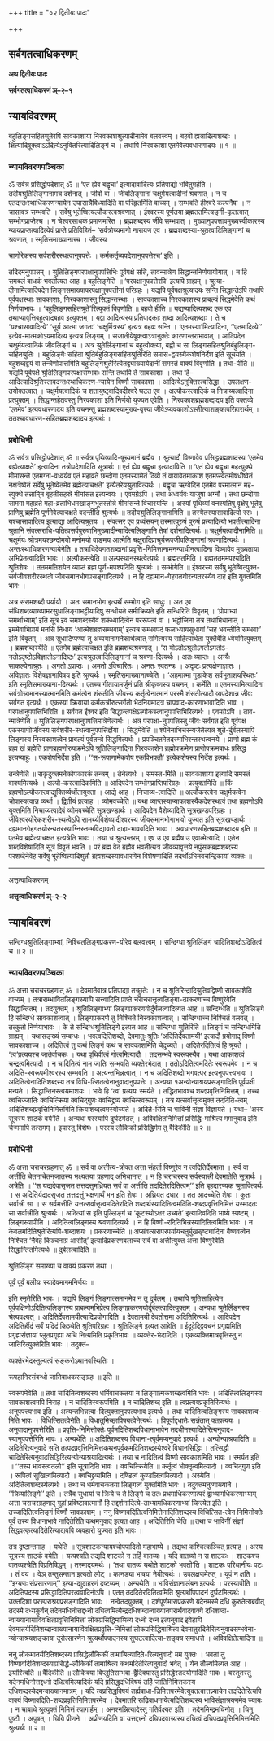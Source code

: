 +++
title = "०२ द्वितीयः पादः"

+++


## सर्वगतत्वाधिकरणम्

**अथ द्वितीयः पादः**

**सर्वगतत्वाधिकरणं ञ्–२–१**

## **न्यायविवरणम्**

बहुलिङ्गसहितश्रुतेरपि सावकाशाया निरवकाशश्रुत्यादीनामेव बलवत्त्वम् । बहवो ह्यत्रादित्यशब्दाः । क्षित्यादिषूक्त्वाऽऽदित्येऽनुक्तिरित्यादिलिङ्गं च । तथापि निरवकाशा एतमेवेत्यवधारणादयः ॥ १ ॥

### **न्यायविवरणपञ्चिका**

ॐ सर्वत्र प्रसिद्धोपदेशात् ॐ ॥ ‘एतं ह्येव बह्वृचा’ इत्यादावादित्यः प्रतिपाद्यो भवितुमर्हति । तदीयश्रुतिलिङ्गानामत्र दर्शनात् । जीवो वा । जीवलिङ्गानां चक्षुर्मयत्वादीनां श्रवणात् । न च एतदन्तःस्थाधिकरणन्यायेन उपासात्रैविध्यादिति वा परिहृतमिति वाच्यम् । सम्भवति हीश्वरे कल्पनैषा । न चासावत्र सम्भवति । सर्वेषु भूतेष्वित्यल्पौकस्त्वश्रवणात् । ईश्वरस्य पूर्णतया ब्रह्मततमित्यङ्गी-कृतत्वात् सम्भोगप्राप्तेश्च । न चेश्वरसाधकं प्रमाणमस्ति । ब्रह्मशब्दस्य जीवे सम्भवात् । मुख्यानुपपत्तावमुख्यस्वीकारस्य न्यायप्राप्तत्वादित्येवं प्राप्ते प्रतिविहितं– ‘सर्वत्रोच्यमानो नारायण एव । ब्रह्मशब्दस्या-श्रुतत्वादिलिङ्गानां च श्रवणात् । स्मृतिसमाख्यानाच्च । जीवस्य

चाणोरेकस्य सर्वशरीरस्थत्वानुपपत्तेः । कर्मकर्तृव्यपदेशानुपपत्तेश्च’ इति ।

तदिदमनुपपन्नम् । श्रुतिलिङ्गपरपक्षानुपपत्तिभिः पूर्वपक्षे सति, तावन्मात्रेण सिद्धान्तनिर्णयायोगात् । न हि समबलं बाधकं भवतीत्यत आह ॥ बहुलिङ्गेति ॥ ‘परपक्षानुपपत्तेरपि’ इत्यपि ग्राह्यम् । श्रुत्या-दीनामित्यादिपदेन लिङ्गसमाख्यापरपक्षानुपपत्तीनां परिग्रहः । यद्यपि पूर्वपक्षश्रुत्यादयः सन्ति सिद्धान्तेऽपि तथापि पूर्वपक्षस्थाः सावकाशाः, निरवकाशास्तु सिद्धान्तस्थाः । सावकाशाच्च निरवकाशस्य प्राबल्यं सिद्धमेवेति कथं निर्णयाभावः । ‘बहुलिङ्गसहितश्रुते’रित्युक्तं विवृणोति ॥ बहवो हीति ॥ यद्यप्यादित्यशब्द एक एव तथाप्यावृत्तिबहुत्वाद्बहव इत्युक्तम् । यद्वा आदित्यस्य प्रतिपादकाः शब्दा आदित्यशब्दाः । ते च ‘यश्चासावादित्ये’ ‘सूर्य आत्मा जगतः’ ‘चक्षुर्मित्रस्य’ इत्यत्र बहवः सन्ति । ‘एतमस्या’मित्यादिना, ‘‘एतमादित्ये’’ इत्येव-मात्मकोऽयमादित्य इत्यत्र लिङ्गम् । सजातीयेषूक्त्वाऽत्रानुक्तेः कारणान्तराभावात् । आदिपदेन चक्षुर्मयत्वादिकं जीवलिङ्गं च । अत्र श्रुतेर्लिङ्गानां च बहुत्वोक्त्या, बह्वी च सा लिङ्गसहितश्रुतिर्बहुलिङ्ग-सहितश्रुतिः । बहुलिङ्गैः सहिता श्रुतिर्बहुलिङ्गसहितश्रुतिरिति समास-द्वयस्यैकशेषनिर्देश इति सूचयति । बहुशब्दद्वयं वा तन्त्रेणोपात्तमिति बहुलिङ्गश्रुतेरित्येतद्व्याख्यायेदानीं समस्तं वाक्यं विवृणोति ॥ तथा-पीति ॥ यद्यपि पूर्वपक्षे श्रुतिलिङ्गपरपक्षासम्भवाः सन्ति तथापि ते सावकाशाः । तथा हि– आदित्यादिश्रुतिस्तावदन्तःस्थाधिकरण-न्यायेन विष्णौ सावकाशा । आदित्येऽनुक्तिस्त्वसिद्धा । उपलक्षण-तयोक्तत्वात् । चक्षुर्मयत्वादिकं च शतायुष्ट्वादिवदीश्वरे घटत एव । अल्पौकस्त्वादिकं च निचाय्यत्वादिना प्रत्युक्तम् । सिद्धान्तहेतवस्तु निरवकाशा इति निर्णयो युज्यत एवेति । निरवकाशब्रह्मशब्दादय इति वक्तव्ये ‘एतमेव’ इत्यवधारणादय इति वचनन्तु ब्रह्मशब्दस्यामुख्य-वृत्त्या जीवेऽप्यवकाशोऽस्तीत्याशङ्कापरिहारार्थम् । ततश्चावधारण-सहितब्रह्मशब्दादय इत्यर्थः ॥

### **प्रबोधिनी**

ॐ सर्वत्र प्रसिद्धोपदेशात् ॐ ॥ सर्वत्र पृथिव्यादि-षूच्यमानं ब्रह्मैव । श्रुत्यादौ विष्णावेव प्रसिद्धब्रह्मशब्दस्य ‘एतमेव ब्रह्मेत्याक्षते’ इत्यादिना तत्रोपदेशादिति सूत्रार्थः ॥ एतं ह्येव बह्वृचा इत्यादाविति ॥ ‘एतं ह्येव बह्वृचा महत्युक्थे मीमांसन्ते एतमग्ना-वध्वर्यव एतं महाव्रते छन्दोगा एतमस्यामेतं दिव्ये तं वायावेतमाकाश एतमप्स्वेतमोषधीष्वेतं नक्षत्रेष्वेतं सर्वेषु भूतेष्वेतमेव ब्रह्मेत्याचक्षते’ इत्यैतरेयश्रुतावित्यर्थः । बह्वृचा ऋग्वेदिन एतमेव परमात्मानं मह-त्युक्थे तन्नामि्न बृहतीसहस्रे मीमांसंत इत्यन्वयः । एवमग्रेऽपि । तथा अध्वर्यवः याजुषा अग्नौ । तथा छन्दोगाः सामगा महाव्रते महा-व्रताभिधमखाङ्गभूतस्तोत्रे मीमांसन्ते विचारयन्ति । अस्यां पृथिव्यां वनस्पतिषु वृक्षेषु भूतेषु प्राणिषु ब्रह्मेति पूर्णमेवेत्याचक्षते वदन्तीति श्रुत्यर्थः ॥ तदीयश्रुतिलिङ्गानामिति ॥ तस्यैतस्यासावादित्यो रसः । यश्चासावादित्य इत्याद्या आदित्यश्रुतयः । संवत्सर एव प्रध्वंसयन् तस्मात्पुरुषं पुरुषं प्रत्यादित्यो भवतीत्यादिना श्रुतानि संवत्सराधि-पतित्वसर्वपुरुषाभिमुख्यादीन्यादित्यलिङ्गानि तेषां दर्शनादित्यर्थः ॥ चक्षुर्मयत्वादीनामिति ॥ चक्षुर्मयः श्रोत्रमयश्छन्दोमयो मनोमयो वाङ्मय आत्मेति चक्षुरादिप्राचुर्यरूपजीवलिङ्गानां श्रवणादित्यर्थः । अन्तःस्थाधिकरणन्यायेनेति ॥ तत्राधिदेवगतशब्दानां प्रवृत्ति-निमित्तानामनन्याधीनत्वादिना विष्णावेव मुख्यताया अभिप्रेतत्वादिति भावः । अल्पौकस्त्वेति ॥ अल्पस्थानस्थत्वेत्यर्थः । ब्रह्मततमिति ॥ ब्रह्मततममपश्यदिति श्रुतिशेषः । ततममतिशयेन व्याप्तं ब्रह्म पूर्ण-मपश्यदिति श्रुत्यर्थः । सम्भोगेति ॥ ईश्वरस्य सर्वेषु भूतेष्वित्युक्त-सर्वजीवशरीरस्थत्वे जीवसमानभोगप्रसङ्गादित्यर्थः । न हि दह्यमान-गेहगतयोरन्यतरस्यैव दाह इति युक्तमिति भावः ।

अत्र संसमशब्दौ पर्यायौ । अतः समानभोग इत्यर्थे सम्भोग इति साधुः । अत एव संधिशब्दव्याख्यामरसुधालिङ्गाभट्टीयादिषु सन्धीयते समीक्रियते इति सन्धिरिति विवृतम् । ‘प्रोपाभ्यां समर्थाभ्याम्’ इति सूत्र इव समशब्दस्यैव शकंध्वादित्वेन पररूपत्वं वा । भट्टोजिना तत्र तथाभिधानात् । इममेवाभिप्रायं मनसि निधाय ‘आत्मेशब्रह्मसम्भवाम्’ इत्यत्र सम्भवपदं फलाध्यायसुधायां ‘सह भवन्तीति सम्भवाः’ इति विवृतम् । अत्र सुधाटिप्पण्यां तु अव्ययानामनेकार्थत्वात् समित्यस्य साहित्यार्थता युक्तैवेति ध्येयमित्युक्तम् । ब्रह्मशब्दस्येति ॥ एतमेव ब्रह्मेत्याचक्षत इति ब्रह्मशब्दश्रवणात् । ‘स योऽतोऽश्रुतोऽगतोऽमतोऽ- नतोऽदृष्टोऽविज्ञातोऽनादिष्टः’ इत्यश्रुतत्वादिलिङ्गानां च श्रवणा-दित्यर्थः । अतः व्याप्तः । अन्यैः साकल्येनाश्रुतः । अगतो ऽप्राप्तः । अमतो ऽविचारितः । अनतः स्वतन्त्रः । अदृष्टः प्रत्यक्षेणाज्ञातः । अविज्ञातः विशेषज्ञानाविषय इति श्रुत्यर्थः । स्मृतिसमाख्यानाच्चेति । ‘अहमात्मा गुडाकेश सर्वभूताशयस्थितः’ इति स्मृतिसमाख्याना-दित्यर्थः । एतच्च गीतायामर्जुनं प्रति श्रीकृष्णस्य वचनम् । कर्मेति ॥ एतमस्यामित्यादिना सर्वत्रोच्यमानस्यात्मानमिति कर्मत्वेन शंसतीति जीवस्य कर्तृत्वेनात्मानं परस्मै शंसतीत्यादौ व्यपदेशान्न जीवः सर्वगत इत्यर्थः । एकस्यां क्रियायां कर्मकर्त्रोरुत्सर्गतो भेदनियमादत्र चापवाद-कारणाभावादिति भावः । परपक्षानुपपत्तिभिरिति ॥ सर्वगत ईश्वर इति सिद्धान्तपक्षेऽल्पौकस्त्वानुपपत्तिभिरित्यर्थः । एवमग्रेऽपि । ताव-न्मात्रेणेति ॥ श्रुतिलिङ्गपरपक्षानुपपत्तिमात्रेणेत्यर्थः । अत्र परपक्षा-नुपपत्तिस्तु जीवः सर्वगत इति पूर्वपक्ष एकस्याणोर्जीवस्य सर्वशरीर-स्थत्वानुपपत्तिर्ज्ञेया । सिद्धमेवेति ॥ श्येनेनाभिचरन्यजेतेत्यत्र श्रुते-र्दुर्बलस्यापि लिङ्गस्य निरवकाशत्वेन प्राबल्यं पूर्वतन्त्रे सिद्धमित्यर्थः । प्रपञ्चितमेतदस्माभिरन्तस्थत्वनये । प्राणो ब्रह्म कं ब्रह्म खं ब्रह्मेति प्राणब्रह्मणोरुपक्रमेऽपि श्रुतिलिङ्गादिना निरवकाशेन ब्रह्मोपक्रमेण प्राणोपक्रमबाधः प्रसिद्ध इत्यप्याहुः । एकशेषनिर्देश इति । ‘‘स-रूपाणामेकशेष एकविभक्तौ’ इत्येकशेषस्य निर्देश इत्यर्थः ।

तन्त्रेणेति ॥ सकृदुक्तमनेकोपकारकं तन्त्रम् । तेनेत्यर्थः । समस्त-मिति ॥ सावकाशाया इत्यादि समस्तं वाक्यमित्यर्थः । अल्पौ-कस्त्वादिकमिति ॥ आदिपदेन सम्भोगप्राप्तिपरिग्रहः । प्रत्युक्तमिति ॥ किं ब्रह्मणोऽल्पौकस्त्वाद्युक्तिर्व्यर्थोतायुक्ता । आद्ये आह । निचाय्य-त्वादिति ॥ अल्पौकस्त्वेन चक्षुर्मयत्वेन चोपास्यत्वान्न व्यर्था । द्वितीयं प्रत्याह । व्योमवच्चेति ॥ यथा व्याप्तस्याप्याकाशस्यैकदेशस्थत्वं तथा ब्रह्मणोऽपि युक्तमिति निचाय्यत्वादेवं व्योमवच्चेति सूत्रखण्डार्थः । आदिपदेन वैशेष्यादिति सूत्रखण्डपरिग्रहः । जीवेश्वरयोरेकशरीर-स्थत्वेऽपि सामर्थ्यविशेष्यादीश्वरस्य जीवसमानभोगाभावो युज्यत इति सूत्रखण्डार्थः । दह्यमानगेहगतयोरन्यतरस्याग्निस्तम्भविद्यावतो दाहा-भाववदिति भावः । अवधारणसहितब्रह्मशब्दादय इति ॥ एतमेव ब्रह्मेत्याचक्षत इत्यत्रेति भावः । तथा च श्रुत्यन्तरम् । एष उ एव ब्रह्मैष उ एवात्मेत्यादि । एतेन शब्दविशेषादिति सूत्रं विवृतं भवति । परं ब्रह्म वेद ब्रह्मैव भवतीत्यत्र जीवव्यावृत्तये नपुंसकब्रह्मशब्दस्य परशब्देनेवेह सर्वेषु भूतेष्वित्यादिश्रुतौ ब्रह्मशब्दस्यावधारणेन विशेषणादिति तदर्थोऽभिनवचन्द्रिकायां व्यक्तः ॥

------------------------------------------------------------------------

अत्तृत्वाधिकरणम्

**अत्तृत्वाधिकरणं ञ्–२–२**

## **न्यायविवरणं**

सन्दिग्धश्रुतिलिङ्गाभ्यां, निश्चितलिङ्गप्रकरण-योरेव बलवत्त्वम् । सन्दिग्धा श्रुतिर्लिङ्गं चादितिशब्दोऽदितित्वं च ॥ २ ॥

### **न्यायविवरणपञ्चिका**

ॐ अत्ता चराचरग्रहणात् ॐ ॥ देवमातैवात्र प्रतिपाद्या तच्छ्रुतेः । न च श्रुतिरिन्द्रादिश्रुतिवद्विष्णौ सावकाशेति वाच्यम् । तत्रासम्भावितलिङ्गस्यापि सत्त्वादिति प्राप्ते चराचरात्तृत्वलिङ्गा-त्प्रकरणाच्च विष्णुरेवेति सिद्धान्तितम् । तदयुक्तम् । श्रुतिलिङ्गाभ्यां लिङ्गप्रकरणयोर्दुर्बलत्वादित्यत आह ॥ सन्दिग्धेति ॥ श्रुतिलिङ्गे हि सन्दिग्धे सावकाशत्वात् । लिङ्गप्रकरणे तु निश्चिते निरवकाशत्वात् । सन्दिग्धाच्च निश्चितं बलवत् । तत्कुतो निर्णयाभावः । के ते सन्दिग्धश्रुतिलिङ्गे इत्यत आह ॥ सन्दिग्धा श्रुतिरिति ॥ लिङ्गं च सन्दिग्धमिति ग्राह्यम् । यथासङ्ख्यं सम्बन्धः । भवत्वदितिशब्दो, देवमातुः श्रुतिः ‘अदितिर्देवतामयी’ इत्यादौ प्रयोगाद् विष्णौ सावकाशाच्च । अदितित्वं तु कथं लिङ्गं कथं च सावकाशमिति चेदुच्यते । अदितेरदितित्वं हि श्रूयते । ‘त्व’प्रत्ययश्च जातेर्वाचकः । यथा पृथिवीत्वं गोत्वमित्यादौ । तदसम्भवे स्वरूपस्यैव । यथा आकाशत्वं चन्द्रत्वमित्यादौ । न चादितित्वं नाम जातिः सम्भवति व्यक्तेरभेदात् । ततोऽदितित्वमदितेः स्वरूपमेव । न च अदिति-स्वरूपमीश्वरस्य सम्भवति । अत्यन्तभिन्नत्वात् । न च अदितिशब्दो भगवत्पर इत्यनुपपत्त्यभावः । अदितित्वेनादितिशब्दस्य तत्र विधि-त्सितत्वेनानुवादानुपपत्तेः । अन्यथा १अन्योन्याश्रयप्रसङ्गादिति पूर्वपक्षी मन्यते । सिद्धान्तिनस्त्वयमाशयः । भावे हि ‘त्व’ प्रत्ययः स्मर्यते । तद्धितभावश्च शब्दप्रवृत्तिनिमित्तम् । तच्च क्वचिज्जातिः क्वचित्क्रिया क्वचिद्गुणः क्वचिद्द्रव्यं क्वचित्स्वरूपम् । तत्र यत्सर्वात्तृत्वमुक्तं तददिति-त्वम् अदितिशब्दप्रवृत्तिनिमित्तमिति क्रियाशब्दत्वमस्योच्यते । अदिते-रिति च भाविनी संज्ञा विज्ञायते । यथा– ‘अस्य सूत्रस्य शाटकं वये’ति । अन्यथा परस्यापि दुर्घटमेतत् । अविवक्षितनिमित्तां प्रसिद्धि-माश्रित्य ममानुवाद इति चेन्ममापि तत्समम् । इयास्तु विशेषः । परस्य लौकिकी प्रसिद्धिर्मम तु वैदिकीति ॥ २ ॥

### **प्रबोधिनी**

ॐ अत्ता चराचरग्रहणात् ॐ ॥ सर्वं वा अत्तीत्य-त्रोक्त अत्ता संहर्ता विष्णुरेव न त्वदितिर्देवमाता । सर्वं वा अत्तीति चेतनाचेतनजातस्य भक्ष्यतया ग्रहणाद् अभिधानात् । न हि चराचरस्य सर्वस्यात्त्री देवमातेति सूत्रार्थः । अत्रेति ॥ ‘‘स यद्यदेवासृजत तत्तदत्तुमध्रियत सर्वं वा अत्तीति तददितेरदितित्वम्’’ इति बृहदारण्यक श्रुतावित्यर्थः । स अदितिर्यद्यदसृजत तत्तदत्तुं भक्षणार्थं मन इति शेषः । अध्रियत दधार । तत आदच्चेति शेषः । कुतः सर्वात्त्री सा । स सर्वमत्तीति यत्तत्सर्वात्तृत्वमदितेरदिति शब्दार्थस्यादितित्वमदिति-शब्दप्रवृत्तिनिमित्तं यस्मादतः सा सर्वात्त्रीति श्रुत्यर्थः । अदित्यां स इति पुल्लिङ्गं च ‘कूटस्थोऽक्षर उच्यते’ इत्यादिवदिति भाष्ये स्पष्टम् । लिङ्गस्यापीति । अदितित्वलिङ्गस्य श्रवणादित्यर्थः । न हि विष्णो-रदितिभिन्नस्यादितित्वमिति भावः । न केवलमदितिश्रुतेरित्यपि-शब्दाशयः । प्रकरणाच्चेति ॥ अप्संवत्सरापरपर्यायचतुर्मुखसृष्ट्यादिना वैष्णवत्वेन निश्चित ‘नैवेह किञ्चनाग्र आसीत्’ इत्यादिप्रकरणबलाच्च सर्वं वा अत्तीत्युक्त अत्ता विष्णुरेवेति सिद्धान्तितमित्यर्थः ॥ दुर्बलत्वादिति ॥

श्रुतिर्लिङ्गं समाख्या च वाक्यं प्रकरणं तथा ।

पूर्वं पूर्वं बलीयः स्यादेवमागमनिर्णयः ॥

इति स्मृतेरिति भावः । यद्यपि लिङ्गं लिङ्गात्समानमेव न तु दुर्बलम् । तथापि श्रुतिसाहित्येन पूर्वपक्षिणोऽदितित्वलिङ्गस्य प्राबल्यमभिप्रेत्य लिङ्गप्रकरणयोर्दुर्बलत्वादित्युक्तम् । अन्यथा श्रुतेर्लिङ्गस्य चेत्यवक्ष्यत् । अदितिर्देवतामयीत्यादिप्रयोगादिति ॥ देवतामयी देवतोत्तमा अदितिरित्यर्थः । आदिपदेन अदितिर्हीदं सर्वं यदिदं किञ्चेति श्रुतिपरिग्रहः । श्रुतिलिङ्गे इत्यत आहेति ॥ ईदूदेद्द्विवचनं प्रगृह्यमिति प्रगृह्यसंज्ञायां प्लुतप्रगृह्या अचि नित्यमिति प्रकृतिभावः ॥ व्यक्तेर-भेदादिति । एकव्यक्तिमात्रवृत्तिस्तु न जातिरित्युक्तेरिति भावः । तदुक्तं–

व्यक्तेरभेदस्तुल्यत्वं सङ्करोऽथानवस्थितिः ।

रूपहानिरसंबन्धो जातिबाधकसङ्ग्रहः ॥ इति ॥

स्वरूपमेवेति ॥ तथा चादितित्वशब्दस्य धर्मिवाचकतया न लिङ्गात्मकशब्दत्वमिति भावः । अदितित्वलिङ्गस्य सावकाशत्वमपि निराह । न चादितिस्वरूपमिति ॥ न चादितिशब्द इति ॥ त्वप्रत्ययप्रकृतिरित्यर्थः । अनुपपत्त्यभाव इति । अत्यन्तभिन्नत्वा-दित्युक्तानुपपत्यभाव इत्यर्थः । तथा चादितित्वलिङ्गस्य सावकाशत्व-मिति भावः । विधित्सितत्वेनेति ॥ विधातुमिच्छाविषयत्वेनेत्यर्थः । विपूर्वाद्दधातेः सन्नंतात् क्तप्रत्ययः । अनुवादानुपपत्तेरिति ॥ प्रवृत्ति-निमित्तोक्तेः पूर्वमदितिशब्दविधानाभावेन तदधीनस्यादितेरित्यनुवाद-स्यानुपपत्तेरिति भावः । अन्यथेति ॥ अदितिशब्दस्य विधाना-त्पूर्वमप्यनुवादे इत्यर्थः । अन्योन्याश्रयादिति ॥ अदितेरित्यनुवादे सति तत्पदप्रवृत्तिनिमित्तकथनपूर्वकमदितिशब्दस्येश्वरे विधानसिद्धिः । तत्सिद्धौ चादितेरित्यनुवादसिद्धिरित्यन्योन्याश्रयादित्यर्थः । तथा च नादितित्वं विष्णौ सावकाशमिति भावः । स्मर्यत इति ॥ ‘‘तस्य भावस्त्वतलौ’’ इति सूत्रादिति भावः । क्वचित्क्रियेति ॥ कर्तृत्वं भोक्तृत्वमित्यादौ । क्वचिद्गुण इति । रूपित्वं सुखित्वमित्यादौ । क्वचिद्द्रव्यमिति । दण्डित्वं कुण्डलित्वमित्यादौ । अस्येति । अदितित्वशब्दस्येत्यर्थः । तथा च धर्मवाचकतया लिङ्गत्वं युक्तमिति भावः । तदुक्तमनुव्याख्याने । ‘‘क्रियालिङ्गे’’ इति । तत्रैव सुधायां च क्रिये च ते लिङ्गे च ततः प्रथमाधिकरणात्परं द्वाभ्यामधिकरणाभ्याम् अत्ता चराचरग्रहणाद् गुहां प्रविष्टावात्मानौ हि तद्दर्शनादित्ये-ताभ्यामधिकरणाभ्यां चिन्त्येत इति । तच्चादितित्वलिङ्गं विष्णौ सावकाशम् । ननु विष्णावदितित्वनिमित्तेनादितिशब्दस्य विधित्सित-त्वेन निमित्तोक्तेः पूर्वं तस्य विधानाभावे नादितेरिति कथमनुवाद इत्यत आह । अदितिरिति चेति ॥ तथा च भाविनीं संज्ञां सिद्धवत्कृत्यादितेरित्यादावपि व्यवहारो युज्यत इति भावः ।

तत्र दृष्टान्तमाह । यथेति ॥ सूत्रशाटकन्यायश्चोपपादितो महाभाष्ये । तद्यथा कश्चित्कञ्चित् प्रत्याह । अस्य सूत्रस्य शाटकं वयेति । यत्पश्यति तद्यदि शाटको न तर्हि वातव्यः । यदि वातव्यो न स शाटकः । शाटकश्च वातव्यश्चेति विप्रतिषिद्धम् । तस्मादयमर्थः । ‘तथा वातव्यं यथोते शाटको भवती’ति । शाटकः परिधानीयः पटः । तं वय । वेञ् तन्तुसन्तान इत्यतो लोट् । कानड्या भाषया नेयीत्यर्थः । उपलक्षणमेतत् । यूपं न क्षति । ‘‘इग्यणः संप्रसारणाम्’’ इत्या-द्युदाहरणं द्रष्टव्यम् । अन्यथेति ॥ भाविसंज्ञानालंबन इत्यर्थः । परस्यापीति ॥ अदितिपदस्य प्रसिद्धादितिपरत्ववादिनोऽपि । एतत् तददितेरदितित्वमिति श्रुत्यर्थोपपादनं दुर्घटमित्यर्थः । उक्तदिशा परस्पराश्रयप्रसङ्गादिति भावः । नन्वेतदयुक्तम् । दर्शपूर्णमासप्रकरणे यदेनमस्मै दधि कुरुतेत्यब्रवीत् तदस्मै दध्यकुर्वन् तदेनमधिनोत्तद्दध्नो दधित्वमित्यैन्द्रदधिशब्दान्वाख्यानपरार्थवादवाक्ये दधिशब्दा-न्वाख्यानायाविवक्षितप्रवृत्तिनिमित्तां लोकप्रसिद्धिमाश्रित्य दध्नो दध्न इत्यनुवाद इवेहापि देवमातर्यदितिशब्दान्वाख्यानायाविवक्षितप्रवृत्ति-निमित्तां लोकप्रसिद्धिमाश्रित्य देवमातुरदितेरित्यनुवादसम्भवेना-न्योन्याश्रयशङ्काया दूरोत्सारणेन श्रुत्यर्थोपपादनस्य सुघटत्वादित्या-शङ्क्य समाधत्ते । अविवक्षितेत्यादिना ॥

ननु लोकमातर्यदितिशब्दस्य प्रसिद्धेर्लौकिकीं तामाश्रित्यादिते-रित्यनुवादो मम युक्तः । भवतां तु विष्णावदितिशब्दस्याप्रसिद्धे-र्लौकिकीं तामाश्रित्य कथमदितेरित्यनुवादो भवेत् । येन तौल्यमित्यत आह । इयांस्त्विति ॥ वैदिकीति ॥ लौकिक्या विप्लुतिसम्भवा-द्वैदिक्यास्तु प्रसिद्धेस्तदयोगादिति भावः । वस्तुतस्तु यदेनमधिनोत्तद्दध्नो दधित्वमित्यादिकं यदि प्रसिद्धदधिविषयं तर्हि जातिनिमित्तकस्य दधिशब्दस्येदमन्वाख्यानमात्रम् । यदि त्वप्रसिद्धविषयं तर्ह्यबाधा-न्निमित्तपरमेवेत्युक्तत्वात्तन्न्यायेन तददितेरित्यपि वाक्यं विष्णावदिति-शब्दप्रवृत्तिनिमित्तपरमेव । देवमातरि रूढिबाधनायेत्यदितिशब्दस्य भाविसंज्ञाश्रयणमेव ज्यायः । न चाबाधे श्रुत्युक्तं निमित्तं त्यागार्हम् । अनश्नन्नित्यादेस्तु गतिर्वक्ष्यत इति । तदेनमिन्द्रमधिनोत् । धिनु पुष्टौ । अपुषत् । धियि प्रीणने । अप्रीणयदिति वा यत्तद्दध्नो दधिपदवाच्यस्य दधित्वं दधिपदप्रवृत्तिनिमित्तमिति श्रुत्यर्थः ॥ २ ॥

